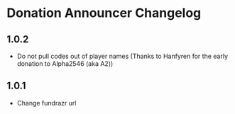 # Donation Announcer Changelog

## 1.0.2

- Do not pull codes out of player names (Thanks to Hanfyren for the early donation to Alpha2546 (aka A2))

## 1.0.1

- Change fundrazr url
